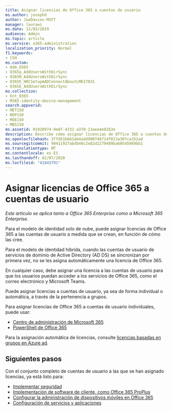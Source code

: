 ```yaml
---
title: Asignar licencias de Office 365 a cuentas de usuario
ms.author: josephd
author: JoeDavies-MSFT
manager: laurawi
ms.date: 12/03/2019
audience: Admin
ms.topic: article
ms.service: o365-administration
localization_priority: Normal
f1.keywords:
- CSH
ms.custom:
- Adm_O365
- O365p_AddUsersWithDirSync
- O365M_AddUsersWithDirSync
- O365E_HRCSetupAADConnectAboutLM617031
- O365E_AddUsersWithDirSync
ms.collection:
- Ent_O365
- M365-identity-device-management
search.appverid:
- MET150
- MOP150
- MOE150
- MBS150
ms.assetid: 01920974-9e6f-4331-a370-13aea4e82b3e
description: Describe cómo asignar licencias de Office 365 a cuentas de usuario, ya sea de forma individual o en función de la pertenencia a grupos.
ms.openlocfilehash: 3ffd51b6b3ab4add900746f14f013a307ca352ad
ms.sourcegitcommit: 99411927abdb40c2e82d2279489ba60545989bb1
ms.translationtype: MT
ms.contentlocale: es-ES
ms.lasthandoff: 02/07/2020
ms.locfileid: "41843791"
---
```

# <a name="assign-office-365-licenses-to-user-accounts"></a>Asignar licencias de Office 365 a cuentas de usuario

*Este artículo se aplica tanto a Office 365 Enterprise como a Microsoft 365 Enterprise.*

Para el modelo de identidad solo de nube, puede asignar licencias de Office 365 a las cuentas de usuario a medida que se crean, en función de cómo las cree.

Para el modelo de identidad híbrida, cuando las cuentas de usuario de servicios de dominio de Active Directory (AD DS) se sincronizan por primera vez, no se les asigna automáticamente una licencia de Office 365.

En cualquier caso, debe asignar una licencia a las cuentas de usuario para que los usuarios puedan acceder a los servicios de Office 365, como el correo electrónico y Microsoft Teams.

Puede asignar licencias a cuentas de usuario, ya sea de forma individual o automática, a través de la pertenencia a grupos.

Para asignar licencias de Office 365 a cuentas de usuario individuales, puede usar:

- [Centro de administración de Microsoft 365](https://docs.microsoft.com/office365/admin/subscriptions-and-billing/assign-licenses-to-users)
- [PowerShell de Office 365](https://docs.microsoft.com/office365/enterprise/powershell/assign-licenses-to-user-accounts-with-office-365-powershell)

Para la asignación automática de licencias, consulte [licencias basadas en grupos en Azure ad](https://docs.microsoft.com/azure/active-directory/fundamentals/active-directory-licensing-whatis-azure-portal).

## <a name="next-steps"></a>Siguientes pasos

Con el conjunto completo de cuentas de usuario a las que se han asignado licencias, ya está listo para:

- [Implementar seguridad](https://docs.microsoft.com/microsoft-365/security/office-365-security/security-roadmap)
- [Implementación de software de cliente, como Office 365 ProPlus](https://docs.microsoft.com/DeployOffice/deployment-guide-for-office-365-proplus)
- [Configurar la administración de dispositivos móviles en Office 365](https://support.office.com/article/set-up-mobile-device-management-mdm-in-office-365-dd892318-bc44-4eb1-af00-9db5430be3cd)
- [Configuración de servicios y aplicaciones](configure-services-and-applications.md)
